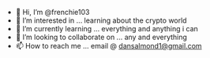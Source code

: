 - 👋 Hi, I’m @frenchie103
- 👀 I’m interested in ... learning about the crypto world
- 🌱 I’m currently learning ... everything and anything i can
- 💞️ I’m looking to collaborate on ... any and everything
- 📫 How to reach me ... email @ dansalmond1@gmail.com

<!---
frenchie103/frenchie103 is a ✨ special ✨ repository because its `README.md` (this file) appears on your GitHub profile.
You can click the Preview link to take a look at your changes.
--->
